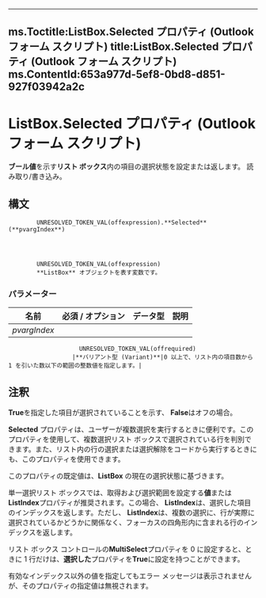 

---
ms.Toctitle:ListBox.Selected プロパティ (Outlook フォーム スクリプト)
title:ListBox.Selected プロパティ (Outlook フォーム スクリプト)
ms.ContentId:653a977d-5ef8-0bd8-d851-927f03942a2c
---
# ListBox.Selected プロパティ (Outlook フォーム スクリプト)




**ブール値**を示す**リスト ボックス**内の項目の選択状態を設定または返します。 読み取り/書き込み。

## 構文

            UNRESOLVED_TOKEN_VAL(offexpression).**Selected**(**pvargIndex**)




            UNRESOLVED_TOKEN_VAL(offexpression)
            **ListBox** オブジェクトを表す変数です。

### パラメーター

|**名前**|**必須 / オプション**|**データ型**|**説明**|
|---|---|---|---|
|*pvargIndex*|
                        UNRESOLVED_TOKEN_VAL(offrequired)
                      |**バリアント型 (Variant)**|0 以上で、リスト内の項目数から 1 を引いた数以下の範囲の整数値を指定します。|





## 注釈
**True**を指定した項目が選択されていることを示す、 **False**はオフの場合。



**Selected** プロパティは、ユーザーが複数選択を実行するときに便利です。このプロパティを使用して、複数選択リスト ボックスで選択されている行を判別できます。また、リスト内の行の選択または選択解除をコードから実行するときにも、このプロパティを使用できます。



このプロパティの既定値は、**ListBox** の現在の選択状態に基づきます。



単一選択リスト ボックスでは、取得および選択範囲を設定する**値**または**ListIndex**プロパティが推奨されます。この場合、 **ListIndex**は、選択した項目のインデックスを返します。ただし、 **ListIndex**は、複数の選択に、行が実際に選択されているかどうかに関係なく、フォーカスの四角形内に含まれる行のインデックスを返します。



リスト ボックス コントロールの**MultiSelect**プロパティを 0 に設定すると、ときに 1 行だけは、**選択した**プロパティを**True**に設定を持つことができます。



有効なインデックス以外の値を指定してもエラー メッセージは表示されませんが、そのプロパティの指定値は無視されます。





